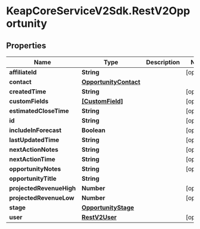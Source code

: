 # KeapCoreServiceV2Sdk.RestV2Opportunity

## Properties

Name | Type | Description | Notes
------------ | ------------- | ------------- | -------------
**affiliateId** | **String** |  | [optional] 
**contact** | [**OpportunityContact**](OpportunityContact.md) |  | 
**createdTime** | **String** |  | [optional] 
**customFields** | [**[CustomField]**](CustomField.md) |  | [optional] 
**estimatedCloseTime** | **String** |  | [optional] 
**id** | **String** |  | [optional] 
**includeInForecast** | **Boolean** |  | [optional] 
**lastUpdatedTime** | **String** |  | [optional] 
**nextActionNotes** | **String** |  | [optional] 
**nextActionTime** | **String** |  | [optional] 
**opportunityNotes** | **String** |  | [optional] 
**opportunityTitle** | **String** |  | 
**projectedRevenueHigh** | **Number** |  | [optional] 
**projectedRevenueLow** | **Number** |  | [optional] 
**stage** | [**OpportunityStage**](OpportunityStage.md) |  | 
**user** | [**RestV2User**](RestV2User.md) |  | [optional] 


